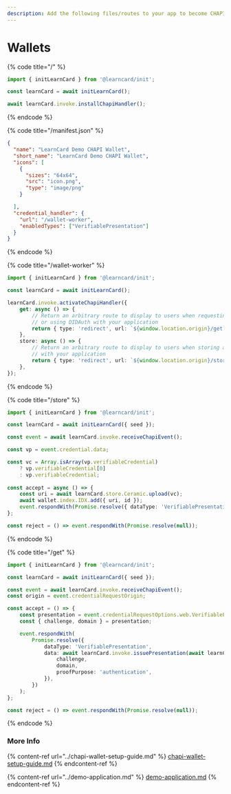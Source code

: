 ```yaml
---
description: Add the following files/routes to your app to become CHAPI compliant!
---
```


# Wallets

{% code title="/" %}
```typescript
import { initLearnCard } from '@learncard/init';

const learnCard = await initLearnCard();

await learnCard.invoke.installChapiHandler();
```
{% endcode %}

{% code title="/manifest.json" %}
```json
{
  "name": "LearnCard Demo CHAPI Wallet",
  "short_name": "LearnCard Demo CHAPI Wallet",
  "icons": [
    {
      "sizes": "64x64",
      "src": "icon.png",
      "type": "image/png"
    }

  ],
  "credential_handler": {
    "url": "/wallet-worker",
    "enabledTypes": ["VerifiablePresentation"]
  }
}
```
{% endcode %}

{% code title="/wallet-worker" %}
```typescript
import { initLearnCard } from '@learncard/init';

const learnCard = await initLearnCard();

learnCard.invoke.activateChapiHandler({
    get: async () => {
        // Return an arbitrary route to display to users when requesting a credential
        // or using DIDAuth with your application
        return { type: 'redirect', url: `${window.location.origin}/get` };
    },
    store: async () => {
        // Return an arbitrary route to display to users when storing a credential
        // with your application
        return { type: 'redirect', url: `${window.location.origin}/store` };
    },
});
```
{% endcode %}

{% code title="/store" %}
```typescript
import { initLearnCard } from '@learncard/init';

const learnCard = await initLearnCard({ seed });

const event = await learnCard.invoke.receiveChapiEvent();

const vp = event.credential.data;

const vc = Array.isArray(vp.verifiableCredential)
    ? vp.verifiableCredential[0]
    : vp.verifiableCredential;
    
const accept = async () => {
    const uri = await learnCard.store.Ceramic.upload(vc);
    await wallet.index.IDX.add({ uri, id });
    event.respondWith(Promise.resolve({ dataType: 'VerifiablePresentation', data: vp }); 
};

const reject = () => event.respondWith(Promise.resolve(null));
```
{% endcode %}

{% code title="/get" %}
```typescript
import { initLearnCard } from '@learncard/init';

const learnCard = await initLearnCard({ seed });

const event = await learnCard.invoke.receiveChapiEvent();
const origin = event.credentialRequestOrigin;

const accept = () => {
    const presentation = event.credentialRequestOptions.web.VerifiablePresentation;
    const { challenge, domain } = presentation;

    event.respondWith(
        Promise.resolve({
            dataType: 'VerifiablePresentation',
            data: await learnCard.invoke.issuePresentation(await learnCard.invoke.getTestVp(), {
                challenge,
                domain,
                proofPurpose: 'authentication',
            }),
        })
    );
};

const reject = () => event.respondWith(Promise.resolve(null));
```
{% endcode %}

### More Info

{% content-ref url="../chapi-wallet-setup-guide.md" %}
[chapi-wallet-setup-guide.md](../chapi-wallet-setup-guide.md)
{% endcontent-ref %}

{% content-ref url="../demo-application.md" %}
[demo-application.md](../demo-application.md)
{% endcontent-ref %}
